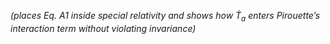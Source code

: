 *(places Eq. A1 inside special relativity and shows how $\dot T_a$ enters Pirouette’s interaction term without violating invariance)*